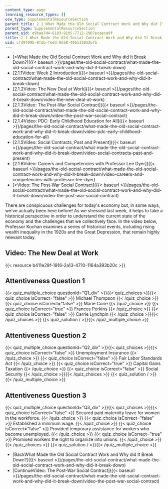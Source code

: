 ```yaml
---
content_type: page
learning_resource_types: []
ocw_type: SupplementalResourceSection
parent_title: 2.1 What Made the Old Social Contract Work and Why did It Break Down?
parent_type: SupplementalResourceSection
parent_uid: e9baa7d4-6103-9105-7712-1907ecaeca9f
title: 2.1 What Made the Old Social Contract Work and Why did It Break Down?
uid: cfd9f09b-0fdb-fedd-0d58-40b132052b7b
---
```


*   [\<What Made the Old Social Contract Work and Why did It Break Down?]({{< baseurl >}}/pages/the-old-social-contract/what-made-the-old-social-contract-work-and-why-did-it-break-down)
*   [2.1.1Video: Week 2 Introduction]({{< baseurl >}}/pages/the-old-social-contract/what-made-the-old-social-contract-work-and-why-did-it-break-down)
*   [2.1.2Video: The New Deal at Work]({{< baseurl >}}/pages/the-old-social-contract/what-made-the-old-social-contract-work-and-why-did-it-break-down/video-the-new-deal-at-work)
*   [2.1.3Video: The Post-War Social Contract]({{< baseurl >}}/pages/the-old-social-contract/what-made-the-old-social-contract-work-and-why-did-it-break-down/video-the-post-war-social-contract)
*   [2.1.4Video: PDC: Early Childhood Education for All]({{< baseurl >}}/pages/the-old-social-contract/what-made-the-old-social-contract-work-and-why-did-it-break-down/video-pdc-early-childhood-education-for-all)
*   [2.1.5Video: Social Contracts, Past and Present]({{< baseurl >}}/pages/the-old-social-contract/what-made-the-old-social-contract-work-and-why-did-it-break-down/video-social-contracts-past-and-present)
*   [2.1.6Video: Careers and Competencies with Professor Lee Dyer]({{< baseurl >}}/pages/the-old-social-contract/what-made-the-old-social-contract-work-and-why-did-it-break-down/video-careers-and-competencies-with-professor-lee-dyer)
*   [\>Video: The Post-War Social Contract]({{< baseurl >}}/pages/the-old-social-contract/what-made-the-old-social-contract-work-and-why-did-it-break-down/video-the-post-war-social-contract)

There are conspicuous challenges for today's economy but, in some ways, we've actually been here before! As we stressed last week, it helps to take a historical perspective in order to understand the current state of the economy and the challenges that we collectively face. In the video below, Professor Kochan examines a series of historical events, including rising wealth inequality in the 1920s and the Great Depression, that remain highly relevant today.

Video: The New Deal at Work
---------------------------

{{< resource b411e29f-1916-2a13-4710-1164a393b20c >}}

Attentiveness Question 1
------------------------

{{< quiz_multiple_choice questionId="Q1_div" >}}{{< quiz_choices >}}{{< quiz_choice isCorrect="false" >}}&nbsp;Michael Thompson&nbsp;{{< /quiz_choice >}}
{{< quiz_choice isCorrect="false" >}}&nbsp;Marie Curie&nbsp;{{< /quiz_choice >}}
{{< quiz_choice isCorrect="true" >}}&nbsp;Frances Perkins&nbsp;{{< /quiz_choice >}}
{{< quiz_choice isCorrect="false" >}}&nbsp;Carrie Lynchpin&nbsp;{{< /quiz_choice >}}{{< /quiz_choices >}}
{{< quiz_solution / >}}{{< /quiz_multiple_choice >}}

Attentiveness Question 2
------------------------

{{< quiz_multiple_choice questionId="Q2_div" >}}{{< quiz_choices >}}{{< quiz_choice isCorrect="false" >}}&nbsp;Unemployment Insurance&nbsp;{{< /quiz_choice >}}
{{< quiz_choice isCorrect="false" >}}&nbsp;Fair Labor Standards Act&nbsp;{{< /quiz_choice >}}
{{< quiz_choice isCorrect="true" >}}&nbsp;Capital Gains Taxation&nbsp;{{< /quiz_choice >}}
{{< quiz_choice isCorrect="false" >}}&nbsp;Social Security&nbsp;{{< /quiz_choice >}}{{< /quiz_choices >}}
{{< quiz_solution / >}}{{< /quiz_multiple_choice >}}

Attentiveness Question 3
------------------------

{{< quiz_multiple_choice questionId="Q3_div" >}}{{< quiz_choices >}}{{< quiz_choice isCorrect="false" >}}&nbsp;Secured paid maternity leave for women in the workforce.&nbsp;{{< /quiz_choice >}}
{{< quiz_choice isCorrect="false" >}}&nbsp;Established a minimum wage.&nbsp;{{< /quiz_choice >}}
{{< quiz_choice isCorrect="false" >}}&nbsp;Provided temporary assistance for workers who become unemployed.&nbsp;{{< /quiz_choice >}}
{{< quiz_choice isCorrect="true" >}}&nbsp;Promised workers the right to organize into unions.&nbsp;{{< /quiz_choice >}}{{< /quiz_choices >}}
{{< quiz_solution / >}}{{< /quiz_multiple_choice >}}

*   [BackWhat Made the Old Social Contract Work and Why did It Break Down?]({{< baseurl >}}/pages/the-old-social-contract/what-made-the-old-social-contract-work-and-why-did-it-break-down)
*   [ContinueVideo: The Post-War Social Contract]({{< baseurl >}}/pages/the-old-social-contract/what-made-the-old-social-contract-work-and-why-did-it-break-down/video-the-post-war-social-contract)